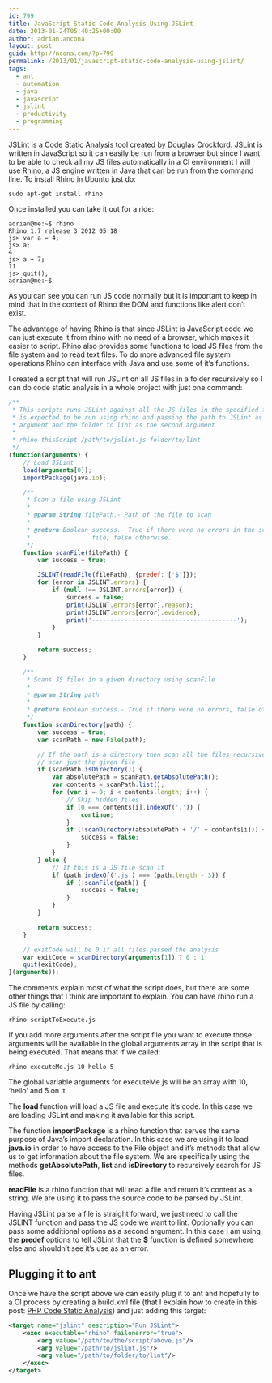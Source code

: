 ```yaml
---
id: 799
title: JavaScript Static Code Analysis Using JSLint
date: 2013-01-24T05:40:25+00:00
author: adrian.ancona
layout: post
guid: http://ncona.com/?p=799
permalink: /2013/01/javascript-static-code-analysis-using-jslint/
tags:
  - ant
  - automation
  - java
  - javascript
  - jslint
  - productivity
  - programming
---
```

JSLint is a Code Static Analysis tool created by Douglas Crockford. JSLint is written in JavaScript so it can easily be run from a browser but since I want to be able to check all my JS files automatically in a CI environment I will use Rhino, a JS engine written in Java that can be run from the command line. To install Rhino in Ubuntu just do:

```
sudo apt-get install rhino
```

Once installed you can take it out for a ride:

```
adrian@me:~$ rhino
Rhino 1.7 release 3 2012 05 18
js> var a = 4;
js> a;
4
js> a + 7;
11
js> quit();
adrian@me:~$
```

<!--more-->

As you can see you can run JS code normally but it is important to keep in mind that in the context of Rhino the DOM and functions like alert don&#8217;t exist.

The advantage of having Rhino is that since JSLint is JavaScript code we can just execute it from rhino with no need of a browser, which makes it easier to script. Rhino also provides some functions to load JS files from the file system and to read text files. To do more advanced file system operations Rhino can interface with Java and use some of it&#8217;s functions.

I created a script that will run JSLint on all JS files in a folder recursively so I can do code static analysis in a whole project with just one command:

```js
/**
 * This scripts runs JSLint against all the JS files in the specified folder. It
 * is expected to be run using rhino and passing the path to JSLint as first
 * argument and the folder to lint as the second argument
 *
 * rhino thisScript /path/to/jslint.js folder/to/lint
 */
(function(arguments) {
    // Load JSLint
    load(arguments[0]);
    importPackage(java.io);

    /**
     * Scan a file using JSLint
     *
     * @param String filePath.- Path of the file to scan
     *
     * @return Boolean success.- True if there were no errors in the scanned
     *                 file, false otherwise.
     */
    function scanFile(filePath) {
        var success = true;

        JSLINT(readFile(filePath), {predef: ['$']});
        for (error in JSLINT.errors) {
            if (null !== JSLINT.errors[error]) {
                success = false;
                print(JSLINT.errors[error].reason);
                print(JSLINT.errors[error].evidence);
                print('----------------------------------------');
            }
        }

        return success;
    }

    /**
     * Scans JS files in a given directory using scanFile
     *
     * @param String path
     *
     * @return Boolean success.- True if there were no errors, false otherwise
     */
    function scanDirectory(path) {
        var success = true;
        var scanPath = new File(path);

        // If the path is a directory then scan all the files recursively, else
        // scan just the given file
        if (scanPath.isDirectory()) {
            var absolutePath = scanPath.getAbsolutePath();
            var contents = scanPath.list();
            for (var i = 0; i < contents.length; i++) {
                // Skip hidden files
                if (0 === contents[i].indexOf('.')) {
                    continue;
                }
                if (!scanDirectory(absolutePath + '/' + contents[i])) {
                    success = false;
                }
            }
        } else {
            // If this is a JS file scan it
            if (path.indexOf('.js') === (path.length - 3)) {
                if (!scanFile(path)) {
                    success = false;
                }
            }
        }

        return success;
    }

    // exitCode will be 0 if all files passed the analysis
    var exitCode = scanDirectory(arguments[1]) ? 0 : 1;
    quit(exitCode);
}(arguments));
```

The comments explain most of what the script does, but there are some other things that I think are important to explain. You can have rhino run a JS file by calling:

```
rhino scriptToExecute.js
```

If you add more arguments after the script file you want to execute those arguments will be available in the global arguments array in the script that is being executed. That means that if we called:

```
rhino executeMe.js 10 hello 5
```

The global variable arguments for executeMe.js will be an array with 10, &#8216;hello&#8217; and 5 on it.

The **load** function will load a JS file and execute it&#8217;s code. In this case we are loading JSLint and making it available for this script.

The function **importPackage** is a rhino function that serves the same purpose of Java&#8217;s import declaration. In this case we are using it to load **java.io** in order to have access to the File object and it&#8217;s methods that allow us to get information about the file system. We are specifically using the methods **getAbsolutePath**, **list** and **isDirectory** to recursively search for JS files.

**readFile** is a rhino function that will read a file and return it&#8217;s content as a string. We are using it to pass the source code to be parsed by JSLint.

Having JSLint parse a file is straight forward, we just need to call the JSLINT function and pass the JS code we want to lint. Optionally you can pass some additional options as a second argument. In this case I am using the **predef** options to tell JSLint that the **$** function is defined somewhere else and shouldn&#8217;t see it&#8217;s use as an error.

## Plugging it to ant

Once we have the script above we can easily plug it to ant and hopefully to a CI process by creating a build.xml file (that I explain how to create in this post: [PHP Code Static Analysis](http://ncona.com/2012/11/php-code-static-analysis/)) and just adding this target:

```xml
<target name="jslint" description="Run JSLint">
    <exec executable="rhino" failonerror="true">
        <arg value="/path/to/the/script/above.js"/>
        <arg value="/path/to/jslint.js"/>
        <arg value="/path/to/folder/to/lint"/>
    </exec>
</target>
```
